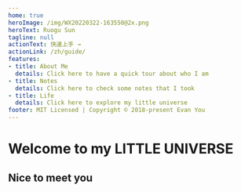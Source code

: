 ```yaml
---
home: true
heroImage: /img/WX20220322-163550@2x.png
heroText: Ruogu Sun
tagline: null
actionText: 快速上手 →
actionLink: /zh/guide/
features:
- title: About Me
  details: Click here to have a quick tour about who I am
- title: Notes
  details: Click here to check some notes that I took
- title: Life
  details: Click here to explore my little universe
footer: MIT Licensed | Copyright © 2018-present Evan You
---
```


# Welcome to my LITTLE UNIVERSE
## Nice to meet you